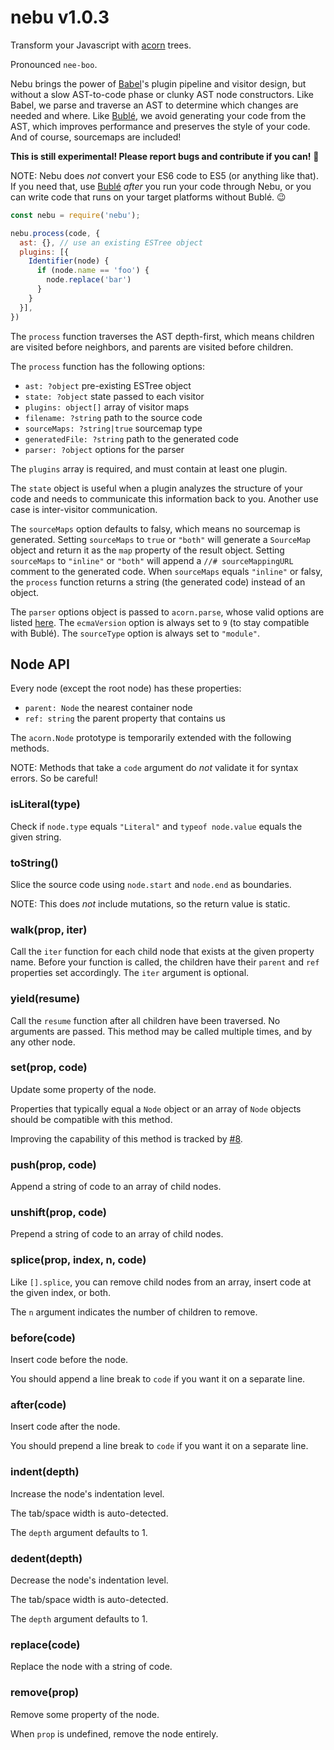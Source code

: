 # nebu v1.0.3

Transform your Javascript with [acorn][1] trees.

Pronounced `nee-boo`.

Nebu brings the power of [Babel][2]'s plugin pipeline and visitor design, but without a slow AST-to-code phase or clunky AST node constructors. Like Babel, we parse and traverse an AST to determine which changes are needed and where. Like [Bublé][3], we avoid generating your code from the AST, which improves performance and preserves the style of your code. And of course, sourcemaps are included!

**This is still experimental! Please report bugs and contribute if you can!** 🙂

NOTE: Nebu does *not* convert your ES6 code to ES5 (or anything like that). If you need that, use [Bublé][3] *after* you run your code through Nebu, or you can write code that runs on your target platforms without Bublé. 😉

[1]: https://github.com/acornjs/acorn
[2]: https://github.com/babel/babel
[3]: https://github.com/Rich-Harris/buble

```js
const nebu = require('nebu');

nebu.process(code, {
  ast: {}, // use an existing ESTree object
  plugins: [{
    Identifier(node) {
      if (node.name == 'foo') {
        node.replace('bar')
      }
    }
  }],
})
```

The `process` function traverses the AST depth-first, which means children are
visited before neighbors, and parents are visited before children.

The `process` function has the following options:
- `ast: ?object` pre-existing ESTree object
- `state: ?object` state passed to each visitor
- `plugins: object[]` array of visitor maps
- `filename: ?string` path to the source code
- `sourceMaps: ?string|true` sourcemap type
- `generatedFile: ?string` path to the generated code
- `parser: ?object` options for the parser

The `plugins` array is required, and must contain at least one plugin.

The `state` object is useful when a plugin analyzes the structure of your code and needs to communicate this information back to you. Another use case is inter-visitor communication.

The `sourceMaps` option defaults to falsy, which means no sourcemap is generated. Setting `sourceMaps` to `true` or `"both"` will generate a `SourceMap` object and return it as the `map` property of the result object. Setting `sourceMaps` to `"inline"` or `"both"` will append a `//# sourceMappingURL` comment to the generated code. When `sourceMaps` equals `"inline"` or falsy, the `process` function returns a string (the generated code) instead of an object.

The `parser` options object is passed to `acorn.parse`, whose valid options are listed [here](https://github.com/acornjs/acorn#main-parser). The `ecmaVersion` option is always set to `9` (to stay compatible with Bublé). The `sourceType` option is always set to `"module"`.

## Node API

Every node (except the root node) has these properties:
- `parent: Node` the nearest container node
- `ref: string` the parent property that contains us

The `acorn.Node` prototype is temporarily extended with the following methods.

NOTE: Methods that take a `code` argument do *not* validate it for syntax errors. So be careful!

### isLiteral(type)

Check if `node.type` equals `"Literal"` and `typeof node.value` equals the given string.

### toString()

Slice the source code using `node.start` and `node.end` as boundaries.

NOTE: This does *not* include mutations, so the return value is static.

### walk(prop, iter)

Call the `iter` function for each child node that exists at the given property name. Before your function is called, the children have their `parent` and `ref` properties set accordingly. The `iter` argument is optional.

### yield(resume)

Call the `resume` function after all children have been traversed. No arguments are passed. This method may be called multiple times, and by any other node.

### set(prop, code)

Update some property of the node.

Properties that typically equal a `Node` object or an array of `Node` objects should be compatible with this method.

Improving the capability of this method is tracked by [#8](https://github.com/aleclarson/nebu/issues/8).

### push(prop, code)

Append a string of code to an array of child nodes.

### unshift(prop, code)

Prepend a string of code to an array of child nodes.

### splice(prop, index, n, code)

Like `[].splice`, you can remove child nodes from an array, insert code at the given index, or both.

The `n` argument indicates the number of children to remove.

### before(code)

Insert code before the node.

You should append a line break to `code` if you want it on a separate line.

### after(code)

Insert code after the node.

You should prepend a line break to `code` if you want it on a separate line.

### indent(depth)

Increase the node's indentation level.

The tab/space width is auto-detected.

The `depth` argument defaults to 1.

### dedent(depth)

Decrease the node's indentation level.

The tab/space width is auto-detected.

The `depth` argument defaults to 1.

### replace(code)

Replace the node with a string of code.

### remove(prop)

Remove some property of the node.

When `prop` is undefined, remove the node entirely.
